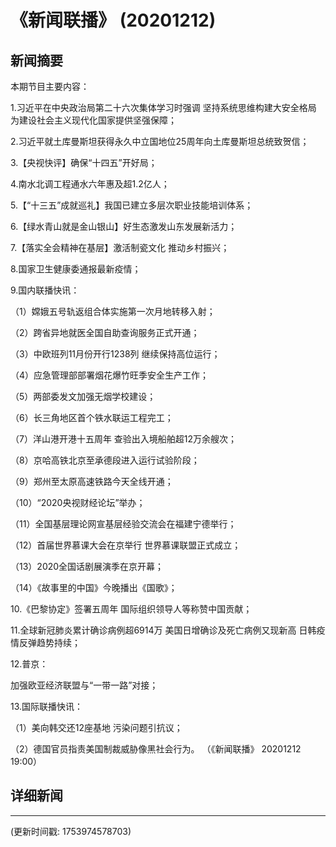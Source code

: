 # 《新闻联播》 (20201212)

## 新闻摘要

本期节目主要内容：


1.习近平在中央政治局第二十六次集体学习时强调 坚持系统思维构建大安全格局 为建设社会主义现代化国家提供坚强保障；


2.习近平就土库曼斯坦获得永久中立国地位25周年向土库曼斯坦总统致贺信；


3.【央视快评】确保“十四五”开好局；


4.南水北调工程通水六年惠及超1.2亿人；


5.【“十三五”成就巡礼】我国已建立多层次职业技能培训体系；


6.【绿水青山就是金山银山】好生态激发山东发展新活力；


7.【落实全会精神在基层】激活制瓷文化 推动乡村振兴；


8.国家卫生健康委通报最新疫情；


9.国内联播快讯：


（1）嫦娥五号轨返组合体实施第一次月地转移入射；


（2）跨省异地就医全国自助查询服务正式开通；


（3）中欧班列11月份开行1238列 继续保持高位运行；


（4）应急管理部部署烟花爆竹旺季安全生产工作；


（5）两部委发文加强无烟学校建设；


（6）长三角地区首个铁水联运工程完工；


（7）洋山港开港十五周年 查验出入境船舶超12万余艘次；


（8）京哈高铁北京至承德段进入运行试验阶段；


（9）郑州至太原高速铁路今天全线开通；


（10）“2020央视财经论坛”举办；


（11）全国基层理论网宣基层经验交流会在福建宁德举行；


（12）首届世界慕课大会在京举行 世界慕课联盟正式成立；


（13）2020全国话剧展演季在京开幕；


（14）《故事里的中国》今晚播出《国歌》；


10.《巴黎协定》签署五周年 国际组织领导人等称赞中国贡献；


11.全球新冠肺炎累计确诊病例超6914万 美国日增确诊及死亡病例又现新高 日韩疫情反弹趋势持续；


12.普京：

加强欧亚经济联盟与“一带一路”对接；


13.国际联播快讯：


（1）美向韩交还12座基地 污染问题引抗议；


（2）德国官员指责美国制裁威胁像黑社会行为。
（《新闻联播》 20201212 19:00）

## 详细新闻

---

(更新时间戳: 1753974578703)

